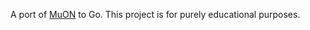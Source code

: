 A port of [MuON](https://github.com/vshymanskyy/muon) to Go. This project is for purely educational purposes.

